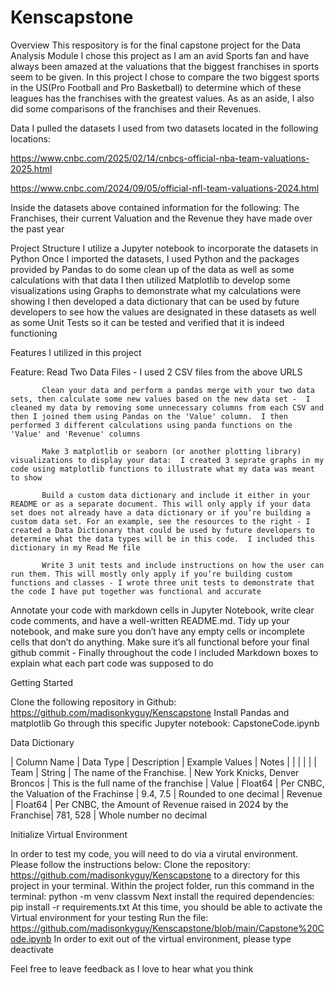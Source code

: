 # Kenscapstone
Overview
This respository is for the final capstone project for the Data Analysis Module
I chose this project as I am an avid Sports fan and have always been amazed at the valuations that the biggest franchises in sports seem to be given.  In this project I chose to compare the two biggest sports in the US(Pro Football and Pro Basketball) to determine which of these leagues has the franchises with the greatest values.  As as an aside, I also did some comparisons of the franchises and their Revenues.

Data
I pulled the datasets I used from two datasets located in the following locations:

https://www.cnbc.com/2025/02/14/cnbcs-official-nba-team-valuations-2025.html

https://www.cnbc.com/2024/09/05/official-nfl-team-valuations-2024.html

Inside the datasets above contained information for the following:  The Franchises, their current Valuation and the Revenue they have made over the past year

Project Structure
I utilize a Jupyter notebook to incorporate the datasets in Python
Once I imported the datasets, I used Python and the packages provided by Pandas to do some clean up of the data as well as some calculations with that data
I then utilized Matplotlib to develop some visualizations using Graphs to demonstrate what my calculations were showing
I then developed a data dictionary that can be used by future developers to see how the values are designated in these datasets as well as some Unit Tests so it can be tested and verified that it is indeed functioning

Features I utilized in this project

Feature:  Read Two Data Files - I used 2 CSV files from the above URLS
           
           Clean your data and perform a pandas merge with your two data sets, then calculate some new values based on the new data set -  I cleaned my data by removing some unnecessary columns from each CSV and then I joined them using Pandas on the 'Value' column.  I then performed 3 different calculations using panda functions on the 'Value' and 'Revenue' columns

           Make 3 matplotlib or seaborn (or another plotting library) visualizations to display your data:  I created 3 seprate graphs in my code using matplotlib functions to illustrate what my data was meant to show

           Build a custom data dictionary and include it either in your README or as a separate document. This will only apply if your data set does not already have a data dictionary or if you’re building a custom data set. For an example, see the resources to the right - I created a Data Dictionary that could be used by future developers to determine what the data types will be in this code.  I included this dictionary in my Read Me file

           Write 3 unit tests and include instructions on how the user can run them. This will mostly only apply if you’re building custom functions and classes - I wrote three unit tests to demonstrate that the code I have put together was functional and accurate

           
Annotate your code with markdown cells in Jupyter Notebook, write clear code comments, and have a well-written README.md. Tidy up your notebook, and make sure you don’t have any empty cells or incomplete cells that don’t do anything. Make sure it’s all functional before your final github commit -  Finally throughout the code I included Markdown boxes to explain what each part code was supposed to do

Getting Started

  Clone the following repository in Github:  https://github.com/madisonkyguy/Kenscapstone
  Install Pandas and matplotlib
  Go through this specific Jupyter notebook:  CapstoneCode.ipynb

Data Dictionary

|  Column Name |  Data Type |  Description                                                    |  Example Values                  |   Notes
|              |            |                                                                 |                                  |
|   Team       |   String   |  The name of the Franchise.                                     |  New York Knicks, Denver Broncos | This is the full name of the franchise
|   Value      |   Float64  |  Per CNBC, the Valuation of the Frachinse                       |   9.4, 7.5                       | Rounded to one decimal
|   Revenue    |   Float64  |  Per CNBC, the Amount of Revenue raised in 2024 by the Franchise|  781, 528                        | Whole number no decimal

Initialize Virtual Environment

In order to test my code, you will need to do via a virutal environment.  Please follow the instructions below:
Clone the repository: https://github.com/madisonkyguy/Kenscapstone to a directory for this project in your terminal.
Within the project folder, run this command in the terminal: python -m venv classvm
Next install the required dependencies: pip install -r requirements.txt
At this time, you should be able to activate the Virtual environment for your testing
Run the file: https://github.com/madisonkyguy/Kenscapstone/blob/main/Capstone%20Code.ipynb
In order to exit out of the virtual environment, please type deactivate

Feel free to leave feedback as I love to hear what you think